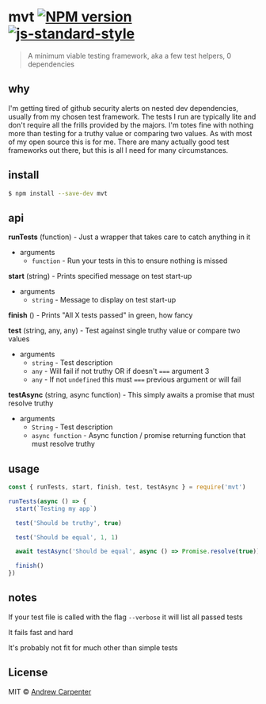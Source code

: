 # mvt [![NPM version](https://badge.fury.io/js/mvt.svg)](https://npmjs.org/package/mvt)   [![js-standard-style](https://img.shields.io/badge/code%20style-standard-brightgreen.svg?style=flat)](https://github.com/feross/standard)   

> A minimum viable testing framework, aka a few test helpers, 0 dependencies

## why
I'm getting tired of github security alerts on nested dev dependencies, usually
from my chosen test framework. The tests I run are typically lite and
don't require all the frills provided by the majors. I'm totes fine with
nothing more than testing for a truthy value or comparing two values. As with
most of my open source this is for me. There are many actually good test
frameworks out there, but this is all I need for many circumstances.

## install

```sh
$ npm install --save-dev mvt
```

## api

**runTests** (function) - Just a wrapper that takes care to catch anything in it
  - arguments
    - `function` - Run your tests in this to ensure nothing is missed

**start** (string) - Prints specified message on test start-up
  - arguments
    - `string` - Message to display on test start-up

**finish** () - Prints "All X tests passed" in green, how fancy

**test** (string, any, any) - Test against single truthy value or compare two values
  - arguments
    - `string` - Test description
    - `any` - Will fail if not truthy OR if doesn't `===` argument 3
    - `any` - If not `undefined` this must `===` previous argument or will fail

**testAsync** (string, async function) - This simply awaits a promise that must resolve truthy
  - arguments
    - `String` - Test description
    - `async function` - Async function / promise returning function that must resolve truthy

## usage

```js
const { runTests, start, finish, test, testAsync } = require('mvt')

runTests(async () => {
  start(`Testing my app`)

  test('Should be truthy', true)

  test('Should be equal', 1, 1)

  await testAsync('Should be equal', async () => Promise.resolve(true))

  finish()
})
```

## notes

If your test file is called with the flag `--verbose` it will list all passed tests

It fails fast and hard

It's probably not fit for much other than simple tests

## License

MIT © [Andrew Carpenter](https://github.com/doesdev)
